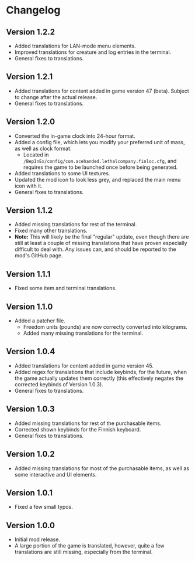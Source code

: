 # Changelog


## Version 1.2.2
- Added translations for LAN-mode menu elements.
- Improved translations for creature and log entries in the terminal.
- General fixes to translations.

## Version 1.2.1
- Added translations for content added in game version 47 (beta). Subject to change after the actual release.
- General fixes to translations.

## Version 1.2.0
- Converted the in-game clock into 24-hour format.
- Added a config file, which lets you modify your preferred unit of mass, as well as clock format.
  * Located in `/BepInEx/config/com.acehanded.lethalcompany.finloc.cfg`, and requires the game to be launched once before being generated.
- Added translations to some UI textures.
- Updated the mod icon to look less grey, and replaced the main menu icon with it.
- General fixes to translations.

## Version 1.1.2
- Added missing translations for rest of the terminal.
- Fixed many other translations.
- **Note:** This will likely be the final "regular" update, even though there are still at least a couple of missing translations that have proven especially difficult to deal with. Any issues can, and should be reported to the mod's GitHub page.

## Version 1.1.1
- Fixed some item and terminal translations.

## Version 1.1.0
- Added a patcher file.
  * Freedom units (pounds) are now correctly converted into kilograms.
  * Added many missing translations for the terminal.

## Version 1.0.4
- Added translations for content added in game version 45.
- Added regex for translations that include keybinds, for the future, when the game actually updates them correctly (this effectively negates the corrected keybinds of Version 1.0.3).
- General fixes to translations.

## Version 1.0.3
- Added missing translations for rest of the purchasable items.
- Corrected shown keybinds for the Finnish keyboard.
- General fixes to translations.

## Version 1.0.2
- Added missing translations for most of the purchasable items, as well as some interactive and UI elements.

## Version 1.0.1
- Fixed a few small typos.

## Version 1.0.0
- Initial mod release.
- A large portion of the game is translated, however, quite a few translations are still missing, especially from the terminal.
